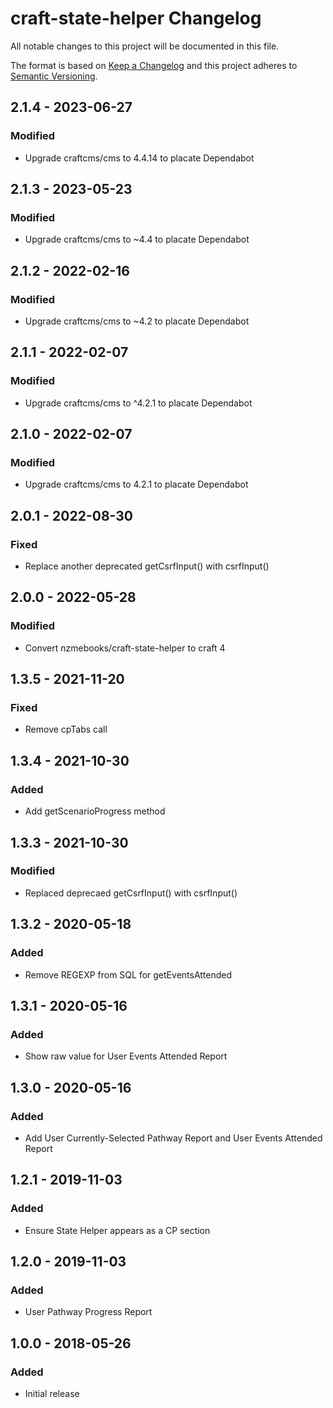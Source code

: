 # craft-state-helper Changelog

All notable changes to this project will be documented in this file.

The format is based on [Keep a Changelog](http://keepachangelog.com/) and this project adheres to [Semantic Versioning](http://semver.org/).

## 2.1.4 - 2023-06-27
### Modified
- Upgrade craftcms/cms to 4.4.14 to placate Dependabot

## 2.1.3 - 2023-05-23
### Modified
- Upgrade craftcms/cms to ~4.4 to placate Dependabot

## 2.1.2 - 2022-02-16
### Modified
- Upgrade craftcms/cms to ~4.2 to placate Dependabot

## 2.1.1 - 2022-02-07
### Modified
- Upgrade craftcms/cms to ^4.2.1 to placate Dependabot

## 2.1.0 - 2022-02-07
### Modified
- Upgrade craftcms/cms to 4.2.1 to placate Dependabot

## 2.0.1 - 2022-08-30
### Fixed
- Replace another deprecated getCsrfInput() with csrfInput()

## 2.0.0 - 2022-05-28
### Modified
- Convert nzmebooks/craft-state-helper to craft 4

## 1.3.5 - 2021-11-20
### Fixed
- Remove cpTabs call

## 1.3.4 - 2021-10-30
### Added
- Add getScenarioProgress method

## 1.3.3 - 2021-10-30
### Modified
- Replaced deprecaed getCsrfInput() with csrfInput()

## 1.3.2 - 2020-05-18
### Added
- Remove REGEXP from SQL for getEventsAttended

## 1.3.1 - 2020-05-16
### Added
- Show raw value for User Events Attended Report

## 1.3.0 - 2020-05-16
### Added
- Add User Currently-Selected Pathway Report and User Events Attended Report

## 1.2.1 - 2019-11-03
### Added
- Ensure State Helper appears as a CP section

## 1.2.0 - 2019-11-03
### Added
- User Pathway Progress Report

## 1.0.0 - 2018-05-26
### Added
- Initial release
